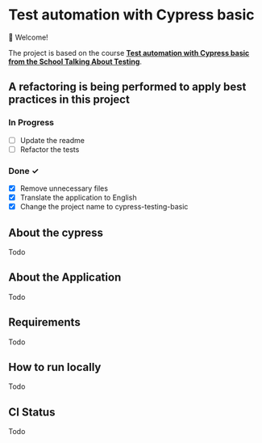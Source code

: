 # Test automation with Cypress basic
👋 Welcome!

The project is based on the course [**Test automation with Cypress basic from the School Talking About Testing**](https://udemy.com/user/walmyr).

## A refactoring is being performed to apply best practices in this project

### In Progress
- [ ] Update the readme  
- [ ] Refactor the tests

### Done ✓
- [x] Remove unnecessary files
- [x] Translate the application to English
- [x] Change the project name to cypress-testing-basic

## About the cypress
Todo

## About the Application
Todo

## Requirements
Todo

## How to run locally
Todo

## CI Status
Todo
